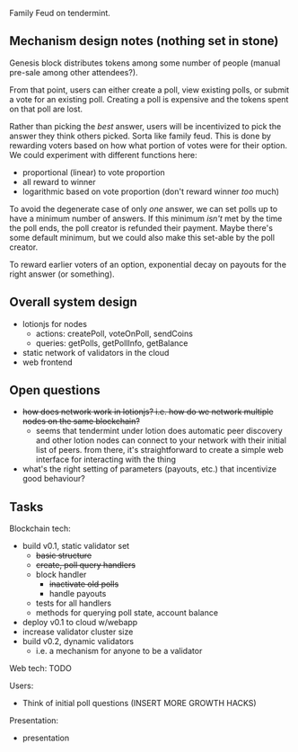 Family Feud on tendermint.

## Mechanism design notes (nothing set in stone)
Genesis block distributes tokens among some number of people (manual pre-sale among other attendees?).

From that point, users can either create a poll, view existing polls, or submit a vote for an existing
poll. Creating a poll is expensive and the tokens spent on that poll are lost.

Rather than picking the *best* answer, users will be incentivized to pick the answer they think others
picked. Sorta like family feud. This is done by rewarding voters based on how what portion of votes were for
their option. We could experiment with different functions here:
- proportional (linear) to vote proportion
- all reward to winner
- logarithmic based on vote proportion (don't reward winner *too* much)

To avoid the degenerate case of only *one* answer, we can set polls up to have a minimum number of answers. If
this minimum *isn't* met by the time the poll ends, the poll creator is refunded their payment. Maybe there's
some default minimum, but we could also make this set-able by the poll creator.

To reward earlier voters of an option, exponential decay on payouts for the right answer (or something).

## Overall system design
- lotionjs for nodes
  - actions: createPoll, voteOnPoll, sendCoins
  - queries: getPolls, getPollInfo, getBalance
- static network of validators in the cloud
- web frontend

## Open questions
- ~~how does network work in lotionjs? i.e. how do we network multiple nodes on the same blockchain?~~
  - seems that tendermint under lotion does automatic peer discovery and other lotion nodes can connect to
    your network with their initial list of peers. from there, it's straightforward to create a simple web
    interface for interacting with the thing
- what's the right setting of parameters (payouts, etc.) that incentivize good behaviour?

## Tasks
Blockchain tech:
- build v0.1, static validator set
  - ~~basic structure~~
  - ~~create, poll query handlers~~
  - block handler
    - ~~inactivate old polls~~
    - handle payouts
  - tests for all handlers
  - methods for querying poll state, account balance
- deploy v0.1 to cloud w/webapp
- increase validator cluster size
- build v0.2, dynamic validators
  - i.e. a mechanism for anyone to be a validator

Web tech:
TODO

Users:
- Think of initial poll questions
(INSERT MORE GROWTH HACKS)

Presentation:
- presentation
